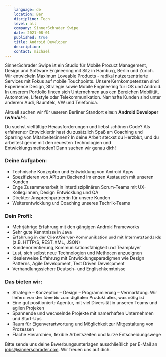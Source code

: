 ```yaml
---
    language: de
    location: Ber
    discipline: Tech
    level: all
    company: SinnerSchrader Swipe
    date: 2021-08-01
    published: true
    title: Android Developer
    description: 
    contact: michael
---
```


SinnerSchrader Swipe ist ein Studio für Mobile Product Management, Design und Software Engineering mit Sitz in Hamburg, Berlin und Zürich. Wir entwickeln Maximum Loveable Products - radikal nutzerzentrierte Services mit Fokus auf mobile Touchpoints. Unsere Kernkompetenzen sind Experience Design, Strategie sowie Mobile Engineering für iOS und Android. In unserem Portfolio finden sich Unternehmen aus den Bereichen Mobilität, Automotive, Lifestyle oder Telekommunikation. Namhafte Kunden sind unter anderem Audi, Raumfeld, VW und Telefónica.

Aktuell suchen wir für unseren Berliner Standort eine:n **Android Developer (w/m/x/-)**.

Du suchst vielfältige Herausforderungen und liebst schönen Code? Als erfahrene:r Entwickler:in hast du zusätzlich Spaß am Coaching und Sparring von Mitarbeiter:innen? In deine Arbeit steckst du Herzblut, und du arbeitest gerne mit den neuesten Technologien und Entwicklungsmethoden? Dann suchen wir genau dich!

### Deine Aufgaben:

- Technische Konzeption und Entwicklung von Android Apps
- Spezifizieren von API zum Backend im engen Austausch mit unseren Kunden
- Enge Zusammenarbeit in interdisziplinären Scrum-Teams mit UX-Kolleg:innen, Design, Entwicklung und QA
- Direkte:r Ansprechpartner:in für unsere Kunden
- Weiterentwicklung und Coaching unseres Technik-Teams

### Dein Profil:

- Mehrjährige Erfahrung mit den gängigen Android Frameworks
- Sehr gute Kenntnisse in Java
- Erfahrung in der Client/Server-Kommunikation und mit Internetstandards (z.B. HTTP/S, REST, XML, JSON)
- Kundenorientierung, Kommunikationsfähigkeit und Teamplayer
- Lust, sich selbst neue Technologien und Methoden anzueignen
- Idealerweise Erfahrung mit Entwicklungsparadigmen wie Design Patterns, Agile Development, Test Driven Development
- Verhandlungssichere Deutsch- und Englischkenntnisse

### Das bieten wir:

- Strategie – Konzeption – Design – Programmierung – Vermarktung. Wir liefern von der Idee bis zum digitalen Produkt alles, was nötig ist
- Eine gut positionierte Agentur, mit viel Diversität in unseren Teams und agilen Projeken
- Spannende und wechselnde Projekte mit namenhaften Unternehmen und Start-Ups
- Raum für Eigenverantwortung und Möglichkeit zur Mitgestaltung von Prozessen
- Flache Hierarchien, flexible Arbeitszeiten und kurze Entscheidungswege 

Bitte sende uns deine Bewerbungsunterlagen ausschließlich per E-Mail an <jobs@sinnerschrader.com>. Wir freuen uns auf dich.

